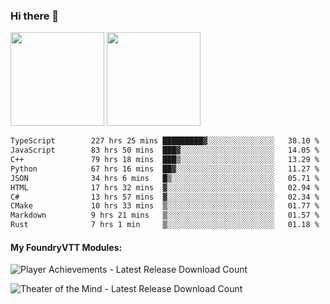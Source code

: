 ### Hi there 👋

<img height="150em" src="https://github-readme-stats.vercel.app/api?username=EddieDover&count_private=true&include_all_commits=true&show_icons=true&theme=dracula&hide_border=false&rank_icon=percentile"/>
<img height="150em" src="https://github-readme-stats.vercel.app/api/top-langs/?username=EddieDover&theme=dracula&hide_border=false&&layout=compact&langs_count=20" />

<!--START_SECTION:waka-->

```txt
TypeScript        227 hrs 25 mins █████████▓░░░░░░░░░░░░░░░   38.10 %
JavaScript        83 hrs 50 mins  ███▓░░░░░░░░░░░░░░░░░░░░░   14.05 %
C++               79 hrs 18 mins  ███▒░░░░░░░░░░░░░░░░░░░░░   13.29 %
Python            67 hrs 16 mins  ██▓░░░░░░░░░░░░░░░░░░░░░░   11.27 %
JSON              34 hrs 6 mins   █▒░░░░░░░░░░░░░░░░░░░░░░░   05.71 %
HTML              17 hrs 32 mins  ▓░░░░░░░░░░░░░░░░░░░░░░░░   02.94 %
C#                13 hrs 57 mins  ▓░░░░░░░░░░░░░░░░░░░░░░░░   02.34 %
CMake             10 hrs 33 mins  ▒░░░░░░░░░░░░░░░░░░░░░░░░   01.77 %
Markdown          9 hrs 21 mins   ▒░░░░░░░░░░░░░░░░░░░░░░░░   01.57 %
Rust              7 hrs 1 min     ▒░░░░░░░░░░░░░░░░░░░░░░░░   01.18 %
```

<!--END_SECTION:waka-->

#### My FoundryVTT Modules:

  ![Player Achievements - Latest Release Download Count](https://img.shields.io/badge/dynamic/json?label=Player%20Achievements%20-%20Downloads@latest&query=assets%5B1%5D.download_count&url=https%3A%2F%2Fapi.github.com%2Frepos%2FEddieDover%2Ffvtt-player-achievements%2Freleases%2Flatest)

  ![Theater of the Mind - Latest Release Download Count](https://img.shields.io/badge/dynamic/json?label=Theater%20Of%20The%20Mind%20-%20Downloads@latest&query=assets%5B1%5D.download_count&url=https%3A%2F%2Fapi.github.com%2Frepos%2FEddieDover%2Ftheater-of-the-mind%2Freleases%2Flatest)

<a rel="me" href="https://techhub.social/@EddieDover"></a>
